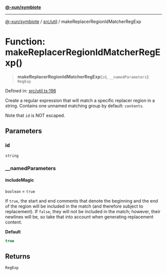 [**@-xun/symbiote**](../../../README.md)

***

[@-xun/symbiote](../../../README.md) / [src/util](../README.md) / makeReplacerRegionIdMatcherRegExp

# Function: makeReplacerRegionIdMatcherRegExp()

> **makeReplacerRegionIdMatcherRegExp**(`id`, `__namedParameters`): `RegExp`

Defined in: [src/util.ts:198](https://github.com/Xunnamius/symbiote/blob/10f876ec625b234388ec5689f4d10663cabb4139/src/util.ts#L198)

Create a regular expression that will match a specific replacer region in a
string. Contains one unnamed matching group by default: `contents`.

Note that `id` is NOT escaped.

## Parameters

### id

`string`

### \_\_namedParameters

#### includeMagic

`boolean` = `true`

If `true`, the start and end comments that denote the beginning and the
end of the region will be included in the match (and therefore subject to
replacement). If `false`, they will not be included in the match;
however, their newlines will be, so take that into account when
generating replacement content.

**Default**

```ts
true
```

## Returns

`RegExp`
